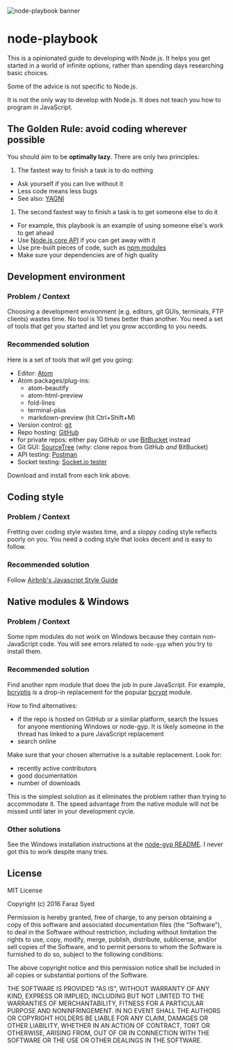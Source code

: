![node-playbook banner](http://i.imgur.com/LUyKH8K.png)

# node-playbook

This is a opinionated guide to developing with Node.js. It helps you get started in a world of infinite options, rather than spending days researching basic choices.

Some of the advice is not specific to Node.js.

It is not the only way to develop with Node.js. It does not teach you how to program in JavaScript.

## The Golden Rule: avoid coding wherever possible
You should aim to be **optimally lazy**. There are only two principles:
1. The fastest way to finish a task is to do nothing
 * Ask yourself if you can live without it
 * Less code means less bugs
 * See also: [YAGNI](https://en.wikipedia.org/wiki/You_aren%27t_gonna_need_it)
1. The second fastest way to finish a task is to get someone else to do it
* For example, this playbook is an example of using someone else's work to get ahead
 * Use [Node.js core API](https://nodejs.org/api/) if you can get away with it
 * Use pre-built pieces of code, such as [npm modules](https://www.npmjs.com/)
  * Make sure your dependencies are of high quality

## Development environment
### Problem / Context
Choosing a development environment (e.g. editors, git GUIs, terminals, FTP clients) wastes time. No tool is 10 times better than another. You need a set of tools that get you started and let you grow according to you needs.
### Recommended solution
Here is a set of tools that will get you going:
* Editor: [Atom](https://atom.io/)
 * Atom packages/plug-ins:
   * atom-beautify
   * atom-html-preview
   * fold-lines
   * terminal-plus
   * markdown-preview (hit Ctrl+Shift+M)
* Version control: [git](https://git-scm.com/)
* Repo hosting: [GitHub](https://github.com/)
 * for private repos: either pay GitHub or use [BitBucket](https://bitbucket.org/) instead
* Git GUI: [SourceTree](https://www.sourcetreeapp.com/) (why: clone repos from GitHub *and* BitBucket)
* API testing: [Postman](https://www.getpostman.com/apps)
* Socket testing: [Socket.io tester](https://chrome.google.com/webstore/detail/socketio-tester/cgmimdpepcncnjgclhnhghdooepibakm?hl=en)

Download and install from each link above.

## Coding style
### Problem / Context
Fretting over coding style wastes time, and a sloppy coding style reflects poorly on you. You need a coding style that looks decent and is easy to follow.
### Recommended solution
Follow [Airbnb's Javascript Style Guide](https://github.com/airbnb/javascript)

## Native modules & Windows
### Problem / Context
Some npm modules do not work on Windows because they contain non-JavaScript code. You will see errors related to `node-gyp` when you try to install them.
### Recommended solution
Find another npm module that does the job in pure JavaScript. For example, [bcryptjs](https://www.npmjs.com/package/bcryptjs) is a drop-in replacement for the popular [bcrypt](https://www.npmjs.com/package/bcrypt) module.

How to find alternatives:
* if the repo is hosted on GitHub or a similar platform, search the Issues for anyone mentioning Windows or node-gyp. It is likely someone in the thread has linked to a pure JavaScript replacement
* search online

Make sure that your chosen alternative is a suitable replacement. Look for:
* recently active contributors
* good documentation
* number of downloads

This is the simplest solution as it eliminates the problem rather than trying to accommodate it. The speed advantage from the native module will not be missed until later in your development cycle.
### Other solutions
See the Windows installation instructions at the [node-gyp README](https://github.com/nodejs/node-gyp#Installation). I never got this to work despite many tries.

## License

MIT License

Copyright (c) 2016 Faraz Syed

Permission is hereby granted, free of charge, to any person obtaining a copy
of this software and associated documentation files (the "Software"), to deal
in the Software without restriction, including without limitation the rights
to use, copy, modify, merge, publish, distribute, sublicense, and/or sell
copies of the Software, and to permit persons to whom the Software is
furnished to do so, subject to the following conditions:

The above copyright notice and this permission notice shall be included in all
copies or substantial portions of the Software.

THE SOFTWARE IS PROVIDED "AS IS", WITHOUT WARRANTY OF ANY KIND, EXPRESS OR
IMPLIED, INCLUDING BUT NOT LIMITED TO THE WARRANTIES OF MERCHANTABILITY,
FITNESS FOR A PARTICULAR PURPOSE AND NONINFRINGEMENT. IN NO EVENT SHALL THE
AUTHORS OR COPYRIGHT HOLDERS BE LIABLE FOR ANY CLAIM, DAMAGES OR OTHER
LIABILITY, WHETHER IN AN ACTION OF CONTRACT, TORT OR OTHERWISE, ARISING FROM,
OUT OF OR IN CONNECTION WITH THE SOFTWARE OR THE USE OR OTHER DEALINGS IN THE
SOFTWARE.
